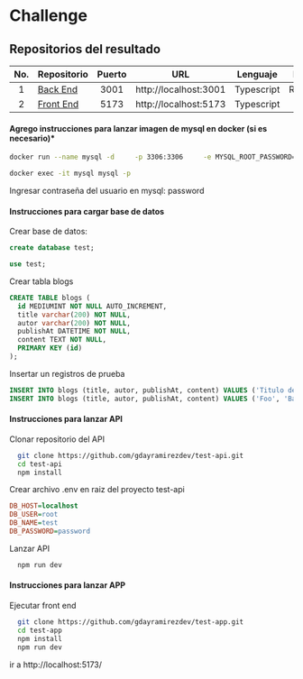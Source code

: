 # Challenge

## Repositorios del resultado

| No. | Repositorio                                                                       | Puerto | URL                    | Lenguaje    | Framework     | 
|:---:|-----------------------------------------------------------------------------------|:------:|------------------------|:-----------:|:-------------:|
| 1   | [Back End](https://github.com/gdayramirezdev/test-api.git)                        | 3001   | http://localhost:3001  | Typescript  | ReactJS(vite) |
| 2   | [Front End](https://github.com/gdayramirezdev/test-app.git)                       | 5173   | http://localhost:5173  | Typescript  | Express       |

#### Agrego instrucciones para lanzar imagen de mysql en docker (si es necesario)*
```bash
docker run --name mysql -d     -p 3306:3306     -e MYSQL_ROOT_PASSWORD=password     --restart unless-stopped     mysql:8
```

```bash
docker exec -it mysql mysql -p
```

Ingresar contraseña del usuario en mysql: password

#### Instrucciones para cargar base de datos

Crear base de datos:

```sql
create database test;
```

```sql
use test;
```

Crear tabla blogs

```sql
CREATE TABLE blogs (
  id MEDIUMINT NOT NULL AUTO_INCREMENT,
  title varchar(200) NOT NULL,
  autor varchar(200) NOT NULL,
  publishAt DATETIME NOT NULL,
  content TEXT NOT NULL,
  PRIMARY KEY (id)
);
```

Insertar un registros de prueba

```sql
INSERT INTO blogs (title, autor, publishAt, content) VALUES ('Titulo de prueba', 'Autor de prueba', '2022-04-23 10:34:53.4', 'Contenido restringido al publico');
INSERT INTO blogs (title, autor, publishAt, content) VALUES ('Foo', 'Bar', '2022-04-22 10:34:53.4', 'Este es un ejemplo que tiene mas de 30 chars y que es posible ocultar y mostrar su contenido desde la inferfaz, solo para probar la funcionalidad');
```

#### Instrucciones para lanzar API

Clonar repositorio del API
```bash
  git clone https://github.com/gdayramirezdev/test-api.git
  cd test-api
  npm install
```

Crear archivo .env en raiz del proyecto test-api

```ini
DB_HOST=localhost
DB_USER=root
DB_NAME=test
DB_PASSWORD=password
```

Lanzar API

```bash
  npm run dev
```

#### Instrucciones para lanzar APP

Ejecutar front end
```bash
  git clone https://github.com/gdayramirezdev/test-app.git
  cd test-app
  npm install
  npm run dev
```

ir a http://localhost:5173/
